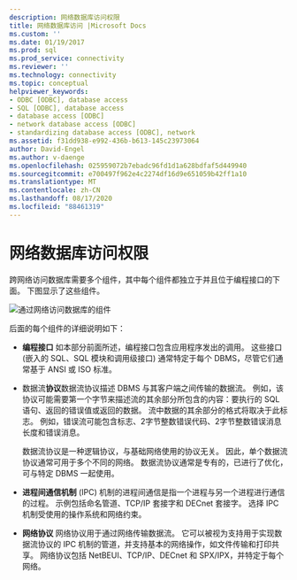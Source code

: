 ```yaml
---
description: 网络数据库访问权限
title: 网络数据库访问 |Microsoft Docs
ms.custom: ''
ms.date: 01/19/2017
ms.prod: sql
ms.prod_service: connectivity
ms.reviewer: ''
ms.technology: connectivity
ms.topic: conceptual
helpviewer_keywords:
- ODBC [ODBC], database access
- SQL [ODBC], database access
- database access [ODBC]
- network database access [ODBC]
- standardizing database access [ODBC], network
ms.assetid: f31dd938-e992-436b-b613-145c23973064
author: David-Engel
ms.author: v-daenge
ms.openlocfilehash: 025959072b7ebadc96fd1d1a628bdfaf5d449940
ms.sourcegitcommit: e700497f962e4c2274df16d9e651059b42ff1a10
ms.translationtype: MT
ms.contentlocale: zh-CN
ms.lasthandoff: 08/17/2020
ms.locfileid: "88461319"
---
```

# <a name="network-database-access"></a>网络数据库访问权限
跨网络访问数据库需要多个组件，其中每个组件都独立于并且位于编程接口的下面。 下图显示了这些组件。  
  
 ![通过网络访问数据库的组件](../../odbc/reference/media/pr04.gif "pr04")  
  
 后面的每个组件的详细说明如下：  
  
-   **编程接口** 如本部分前面所述，编程接口包含应用程序发出的调用。 这些接口 (嵌入的 SQL、SQL 模块和调用级接口) 通常特定于每个 DBMS，尽管它们通常基于 ANSI 或 ISO 标准。  
  
-   数据流**协议**数据流协议描述 DBMS 与其客户端之间传输的数据流。 例如，该协议可能需要第一个字节来描述流的其余部分所包含的内容：要执行的 SQL 语句、返回的错误值或返回的数据。 流中数据的其余部分的格式将取决于此标志。 例如，错误流可能包含标志、2字节整数错误代码、2字节整数错误消息长度和错误消息。  
  
     数据流协议是一种逻辑协议，与基础网络使用的协议无关。 因此，单个数据流协议通常可用于多个不同的网络。 数据流协议通常是专有的，已进行了优化，可与特定 DBMS 一起使用。  
  
-   **进程间通信机制** (IPC) 机制的进程间通信是指一个进程与另一个进程进行通信的过程。 示例包括命名管道、TCP/IP 套接字和 DECnet 套接字。 选择 IPC 机制受使用的操作系统和网络约束。  
  
-   **网络协议** 网络协议用于通过网络传输数据流。 它可以被视为支持用于实现数据流协议的 IPC 机制的管道，并支持基本的网络操作，如文件传输和打印共享。 网络协议包括 NetBEUI、TCP/IP、DECnet 和 SPX/IPX，并特定于每个网络。
